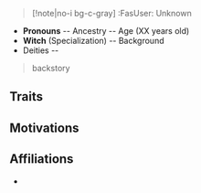 > [!note|no-i bg-c-gray] :FasUser: Unknown

- **Pronouns** -- Ancestry -- Age (XX years old)
- **Witch** (Specialization) -- Background
- Deities -- 

>backstory
## Traits


## Motivations


## Affiliations
- 